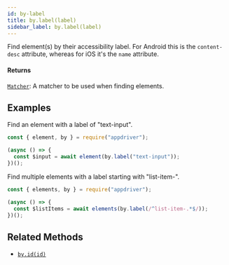 ```yaml
---
id: by-label
title: by.label(label)
sidebar_label: by.label(label)
---
```


Find element(s) by their accessibility label. For Android this is the `content-desc` attribute, whereas for iOS it's the `name` attribute.

#### Returns

[`Matcher`](../matchers/intro.md): A matcher to be used when finding elements.

## Examples

Find an element with a label of "text-input".

```javascript
const { element, by } = require("appdriver");

(async () => {
  const $input = await element(by.label("text-input"));
})();
```

Find multiple elements with a label starting with "list-item-".

```javascript
const { elements, by } = require("appdriver");

(async () => {
  const $listItems = await elements(by.label(/^list-item-.*$/));
})();
```

## Related Methods

- [`by.id(id)`](./by-id.md)